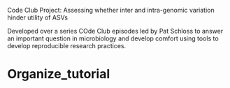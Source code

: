 Code Club Project: Assessing whether inter and intra-genomic variation hinder utility of ASVs

Developed over a series COde Club episodes led by Pat Schloss to answer an important question in microbiology and develop comfort 
using tools to develop reproducible research practices. 
# Organize_tutorial
